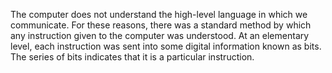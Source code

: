The computer does not understand the high-level language in which we communicate. For these reasons, there was a standard method by which any instruction given to the computer was understood. At an elementary level, each instruction was sent into some digital information known as bits. The series of bits indicates that it is a particular instruction.
